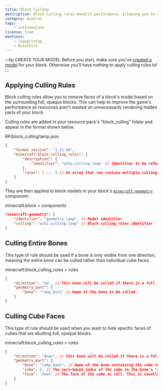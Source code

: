 ```yaml
---
title: Block Culling
description: Block culling rules benefit performance, allowing you to remove faces of a blocks model based on the surrounding full, opaque blocks.
category: General
tags:
    - intermediate
license: true
mentions:
    - legopitstop
    - QuazChick
---
```


:::tip CREATE YOUR MODEL
Before you start, make sure you've [created a model](/blocks/block-models) for your block. Otherwise you'll have nothing to apply culling rules to!
:::

## Applying Culling Rules

Block culling rules allow you to remove faces of a block's model based on the surrounding full, opaque blocks. This can help to improve the game's performance as resources aren't wasted on unnecessarily rendering hidden parts of your block.

Culling rules are added in your resource pack's "block_culling" folder and appear in the format shown below:

<CodeHeader>RP/block_culling/lamp.json</CodeHeader>

```json
{
    "format_version": "1.21.60",
    "minecraft:block_culling_rules": {
        "description": {
            "identifier": "wiki:culling.lamp" // Identifier to be referenced in block JSON geometry component.
        },
        "rules": [ ... ] // An array that can contain multiple culling rules.
    }
}
```

They are then applied to block models in your block's [`minecraft:geometry`](/blocks/block-components#geometry) component:

<CodeHeader>minecraft:block > components</CodeHeader>

```json
"minecraft:geometry": {
    "identifier": "geometry.lamp", // Model identifier
    "culling": "wiki:culling.lamp" // Block culling rules identifier
}
```

## Culling Entire Bones

This type of rule should be used if a bone is only visible from one direction, meaning the entire bone can be culled rather than individual cube faces.

<CodeHeader>minecraft:block_culling_rules > rules</CodeHeader>

```json
{
    "direction": "up", // This bone will be culled if there is a full, opaque block above the lamp.
    "geometry_part": {
        "bone": "lamp_bulb" // Name of the bone to be culled.
    }
}
```

## Culling Cube Faces

This type of rule should be used when you want to hide specific faces of cubes that are abutting full, opaque blocks.

<CodeHeader>minecraft:block_culling_rules > rules</CodeHeader>

```json
{
    "direction": "down", // This bone will be culled if there is a full, opaque block below the lamp.
    "geometry_part": {
        "bone": "lamp_base", // Name of the bone containing the cube to be culled.
        "cube": 0, // The zero-based index of the cube in the bone's "cubes" array.
        "face": "down" // The face of the cube to cull. This is usually the same as the rule's "direction" unless your cube is rotated.
    }
}
```
